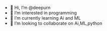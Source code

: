 - 👋 Hi, I’m @deepurn
- 👀 I’m interested in programming 
- 🌱 I’m currently learning Ai and ML
- 💞️ I’m looking to collaborate on Ai,ML,python 


<!---
deepurn/deepurn is a ✨ special ✨ repository because its `README.md` (this file) appears on your GitHub profile.
You can click the Preview link to take a look at your changes.
--->
